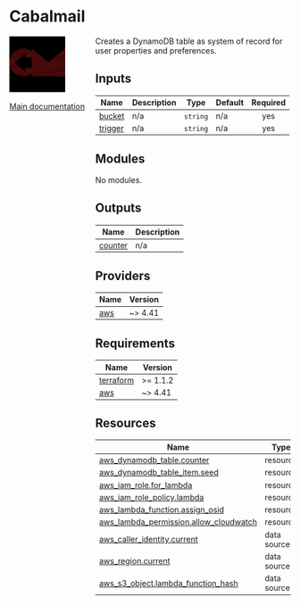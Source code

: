 <!-- BEGIN_TF_DOCS -->
# Cabalmail
<div style="width: 10em; float:left; height: 100%; padding-right: 1em;"><img src="/docs/logo.png" width="100" />
<p><a href="/README.md">Main documentation</a></p>
</div><div style="padding-left: 11em;">

Creates a DynamoDB table as system of record for user properties and preferences.

## Inputs

| Name | Description | Type | Default | Required |
|------|-------------|------|---------|:--------:|
| <a name="input_bucket"></a> [bucket](#input\_bucket) | n/a | `string` | n/a | yes |
| <a name="input_trigger"></a> [trigger](#input\_trigger) | n/a | `string` | n/a | yes |
## Modules

No modules.
## Outputs

| Name | Description |
|------|-------------|
| <a name="output_counter"></a> [counter](#output\_counter) | n/a |
## Providers

| Name | Version |
|------|---------|
| <a name="provider_aws"></a> [aws](#provider\_aws) | ~> 4.41 |
## Requirements

| Name | Version |
|------|---------|
| <a name="requirement_terraform"></a> [terraform](#requirement\_terraform) | >= 1.1.2 |
| <a name="requirement_aws"></a> [aws](#requirement\_aws) | ~> 4.41 |
## Resources

| Name | Type |
|------|------|
| [aws_dynamodb_table.counter](https://registry.terraform.io/providers/hashicorp/aws/latest/docs/resources/dynamodb_table) | resource |
| [aws_dynamodb_table_item.seed](https://registry.terraform.io/providers/hashicorp/aws/latest/docs/resources/dynamodb_table_item) | resource |
| [aws_iam_role.for_lambda](https://registry.terraform.io/providers/hashicorp/aws/latest/docs/resources/iam_role) | resource |
| [aws_iam_role_policy.lambda](https://registry.terraform.io/providers/hashicorp/aws/latest/docs/resources/iam_role_policy) | resource |
| [aws_lambda_function.assign_osid](https://registry.terraform.io/providers/hashicorp/aws/latest/docs/resources/lambda_function) | resource |
| [aws_lambda_permission.allow_cloudwatch](https://registry.terraform.io/providers/hashicorp/aws/latest/docs/resources/lambda_permission) | resource |
| [aws_caller_identity.current](https://registry.terraform.io/providers/hashicorp/aws/latest/docs/data-sources/caller_identity) | data source |
| [aws_region.current](https://registry.terraform.io/providers/hashicorp/aws/latest/docs/data-sources/region) | data source |
| [aws_s3_object.lambda_function_hash](https://registry.terraform.io/providers/hashicorp/aws/latest/docs/data-sources/s3_object) | data source |

</div>
<!-- END_TF_DOCS -->